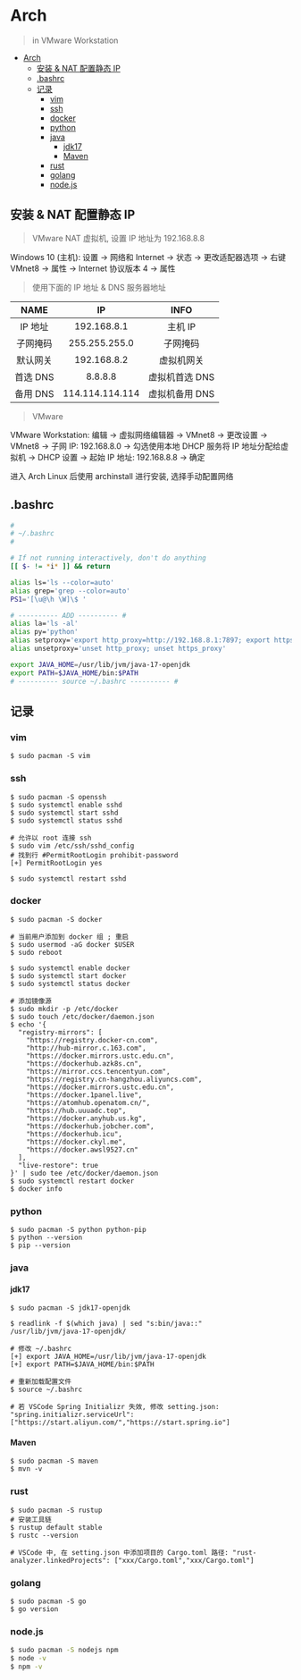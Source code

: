 # Arch

> in VMware Workstation

- [Arch](#arch)
  - [安装 \& NAT 配置静态 IP](#安装--nat-配置静态-ip)
  - [.bashrc](#bashrc)
  - [记录](#记录)
    - [vim](#vim)
    - [ssh](#ssh)
    - [docker](#docker)
    - [python](#python)
    - [java](#java)
      - [jdk17](#jdk17)
      - [Maven](#maven)
    - [rust](#rust)
    - [golang](#golang)
    - [node.js](#nodejs)

## 安装 & NAT 配置静态 IP

> VMware NAT 虚拟机, 设置 IP 地址为 192.168.8.8

Windows 10 (主机): 设置 -> 网络和 Internet -> 状态 -> 更改适配器选项 -> 右键 VMnet8 -> 属性 -> Internet 协议版本 4 -> 属性

> 使用下面的 IP 地址 & DNS 服务器地址

|   NAME   |       IP        |      INFO      |
| :------: | :-------------: | :------------: |
| IP 地址  |   192.168.8.1   |    主机 IP     |
| 子网掩码 |  255.255.255.0  |    子网掩码    |
| 默认网关 |   192.168.8.2   |   虚拟机网关   |
| 首选 DNS |     8.8.8.8     | 虚拟机首选 DNS |
| 备用 DNS | 114.114.114.114 | 虚拟机备用 DNS |

> VMware

VMware Workstation: 编辑 -> 虚拟网络编辑器 -> VMnet8 -> 更改设置 -> VMnet8 -> 子网 IP: 192.168.8.0 -> 勾选使用本地 DHCP 服务将 IP 地址分配给虚拟机 -> DHCP 设置 -> 起始 IP 地址: 192.168.8.8 -> 确定

进入 Arch Linux 后使用 archinstall 进行安装, 选择手动配置网络

## .bashrc

```bash
#
# ~/.bashrc
#

# If not running interactively, don't do anything
[[ $- != *i* ]] && return

alias ls='ls --color=auto'
alias grep='grep --color=auto'
PS1='[\u@\h \W]\$ '

# ---------- ADD ---------- #
alias la='ls -al'
alias py='python'
alias setproxy='export http_proxy=http://192.168.8.1:7897; export https_proxy=http://192.168.8.1:7897'
alias unsetproxy='unset http_proxy; unset https_proxy'

export JAVA_HOME=/usr/lib/jvm/java-17-openjdk
export PATH=$JAVA_HOME/bin:$PATH
# ---------- source ~/.bashrc ---------- #
```

## 记录

### vim

```shell
$ sudo pacman -S vim
```

### ssh

```shell
$ sudo pacman -S openssh
$ sudo systemctl enable sshd
$ sudo systemctl start sshd
$ sudo systemctl status sshd

# 允许以 root 连接 ssh
$ sudo vim /etc/ssh/sshd_config
# 找到行 #PermitRootLogin prohibit-password
[+] PermitRootLogin yes

$ sudo systemctl restart sshd
```

### docker

```shell
$ sudo pacman -S docker

# 当前用户添加到 docker 组 ; 重启
$ sudo usermod -aG docker $USER
$ sudo reboot

$ sudo systemctl enable docker
$ sudo systemctl start docker
$ sudo systemctl status docker

# 添加镜像源
$ sudo mkdir -p /etc/docker
$ sudo touch /etc/docker/daemon.json
$ echo '{
  "registry-mirrors": [
    "https://registry.docker-cn.com",
    "http://hub-mirror.c.163.com",
    "https://docker.mirrors.ustc.edu.cn",
    "https://dockerhub.azk8s.cn",
    "https://mirror.ccs.tencentyun.com",
    "https://registry.cn-hangzhou.aliyuncs.com",
    "https://docker.mirrors.ustc.edu.cn",
    "https://docker.1panel.live",
    "https://atomhub.openatom.cn/",
    "https://hub.uuuadc.top",
    "https://docker.anyhub.us.kg",
    "https://dockerhub.jobcher.com",
    "https://dockerhub.icu",
    "https://docker.ckyl.me",
    "https://docker.awsl9527.cn"
  ],
  "live-restore": true
}' | sudo tee /etc/docker/daemon.json
$ sudo systemctl restart docker
$ docker info
```

### python

```shell
$ sudo pacman -S python python-pip
$ python --version
$ pip --version
```

### java

#### jdk17

```shell
$ sudo pacman -S jdk17-openjdk

$ readlink -f $(which java) | sed "s:bin/java::"
/usr/lib/jvm/java-17-openjdk/

# 修改 ~/.bashrc
[+] export JAVA_HOME=/usr/lib/jvm/java-17-openjdk
[+] export PATH=$JAVA_HOME/bin:$PATH

# 重新加载配置文件
$ source ~/.bashrc

# 若 VSCode Spring Initializr 失效, 修改 setting.json: "spring.initializr.serviceUrl": ["https://start.aliyun.com/","https://start.spring.io"]
```

#### Maven

```shell
$ sudo pacman -S maven
$ mvn -v
```

### rust

```shell
$ sudo pacman -S rustup
# 安装工具链
$ rustup default stable
$ rustc --version

# VSCode 中, 在 setting.json 中添加项目的 Cargo.toml 路径: "rust-analyzer.linkedProjects": ["xxx/Cargo.toml","xxx/Cargo.toml"]
```

### golang

```shell
$ sudo pacman -S go
$ go version
```

### node.js

```sh
$ sudo pacman -S nodejs npm
$ node -v
$ npm -v
```
